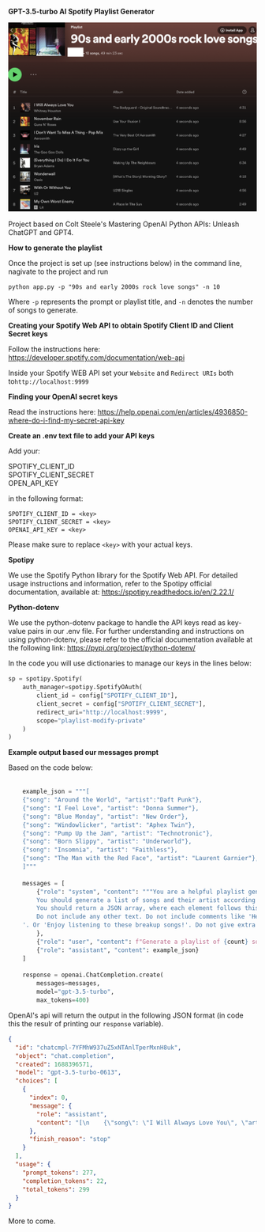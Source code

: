 <b>GPT-3.5-turbo AI Spotify Playlist Generator</b>

<img src="https://github.com/typedwires/OpenAI-Spotify-Generator/blob/main/playlist.png" width="800">

Project based on Colt Steele's Mastering OpenAI Python APIs: Unleash ChatGPT and GPT4.

<b> How to generate the playlist </b>

Once the project is set up (see instructions below) in the command line, nagivate to the project and run

```shell
python app.py -p "90s and early 2000s rock love songs" -n 10
```

Where ```-p``` represents the prompt or playlist title, and ``-n`` denotes the number of songs to generate.

<b>Creating your Spotify Web API to obtain Spotify Client ID and Client Secret keys</b>

Follow the instructions here: https://developer.spotify.com/documentation/web-api

Inside your Spotify WEB API set your ```Website``` and ``Redirect URIs`` both to```http://localhost:9999```

<b>Finding your OpenAI secret keys</b>

Read the instructions here: https://help.openai.com/en/articles/4936850-where-do-i-find-my-secret-api-key

<b>Create an .env text file to add your API keys</b>

Add your:

SPOTIFY_CLIENT_ID <br>
SPOTIFY_CLIENT_SECRET <br>
OPEN_API_KEY <br>

in the following format:

```
SPOTIFY_CLIENT_ID = <key>
SPOTIFY_CLIENT_SECRET = <key>
OPENAI_API_KEY = <key> 
```

Please make sure to replace ```<key>``` with your actual keys.

<b>Spotipy</b>

We use the Spotify Python library for the Spotify Web API. For detailed usage instructions and information, refer to the Spotipy official documentation, available at: https://spotipy.readthedocs.io/en/2.22.1/

<b>Python-dotenv</b>

We use the python-dotenv package to handle the API keys read as key-value pairs in our .env file. For further understanding and instructions on using python-dotenv, please refer to the official documentation available at the following link: https://pypi.org/project/python-dotenv/

In the code you will use dictionaries to manage our keys in the lines below:

```python
sp = spotipy.Spotify( 
    auth_manager=spotipy.SpotifyOAuth( 
        client_id = config["SPOTIFY_CLIENT_ID"], 
        client_secret = config["SPOTIFY_CLIENT_SECRET"], 
        redirect_uri="http://localhost:9999", 
        scope="playlist-modify-private" 
    ) 
)
```

<b>Example output based our messages prompt</b>

Based on the code below:

```python

    example_json = """[
    {"song": "Around the World", "artist":"Daft Punk"},
    {"song": "I Feel Love", "artist": "Donna Summer"},
    {"song": "Blue Monday", "artist": "New Order"},
    {"song": "Windowlicker", "artist": "Aphex Twin"},
    {"song": "Pump Up the Jam", "artist": "Technotronic"},
    {"song": "Born Slippy", "artist": "Underworld"},
    {"song": "Insomnia", "artist": "Faithless"},
    {"song": "The Man with the Red Face", "artist": "Laurent Garnier"},
    ]"""

    messages = [
        {"role": "system", "content": """You are a helpful playlist generating assistant.
        You should generate a list of songs and their artist according to the text prompt.
        You should return a JSON array, where each element follows this format: {"song": <song_title>, "artist": <artist_ name>}
        Do not include any other text. Do not include comments like 'Here is a playlist of breakup songs:
    '. Or 'Enjoy listening to these breakup songs!'. Do not give extra text. """
        },
        {"role": "user", "content": f"Generate a playlist of {count} songs based on the following prompt: {prompt}"},
        {"role": "assistant", "content": example_json}
    ]

    response = openai.ChatCompletion.create(
        messages=messages,
        model="gpt-3.5-turbo",
        max_tokens=400)
```

OpenAI's api will return the output in the following JSON format (in code this the resulr of printing our ```response``` variable).

```json
{
  "id": "chatcmpl-7YFMhW937uZ5xNTAnlTperMxnH8uk",
  "object": "chat.completion",
  "created": 1688396571,
  "model": "gpt-3.5-turbo-0613",
  "choices": [
    {
      "index": 0,
      "message": {
        "role": "assistant",
        "content": "[\n    {\"song\": \"I Will Always Love You\", \"artist\": \"Whitney Houston\"}\n]"
      },
      "finish_reason": "stop"
    }
  ],
  "usage": {
    "prompt_tokens": 277,
    "completion_tokens": 22,
    "total_tokens": 299
  }
}
```
More to come.
